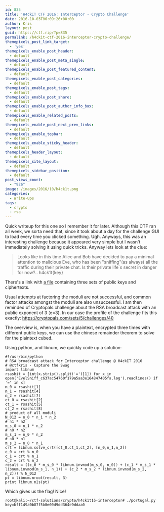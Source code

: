 ```yaml
---
id: 835
title: 'H4ckIT CTF 2016: Interceptor - Crypto Challenge'
date: 2016-10-03T06:09:26+00:00
author: Kris
layout: post
guid: https://ctf.rip/?p=835
permalink: /h4ckit-ctf-2016-interceptor-crypto-challenge/
themepixels_post_link_target:
  - 'yes'
themepixels_enable_post_header:
  - default
themepixels_enable_post_meta_single:
  - default
themepixels_enable_post_featured_content:
  - default
themepixels_enable_post_categories:
  - default
themepixels_enable_post_tags:
  - default
themepixels_enable_post_share:
  - default
themepixels_enable_post_author_info_box:
  - default
themepixels_enable_related_posts:
  - default
themepixels_enable_post_next_prev_links:
  - default
themepixels_enable_topbar:
  - default
themepixels_enable_sticky_header:
  - default
themepixels_header_layout:
  - default
themepixels_site_layout:
  - default
themepixels_sidebar_position:
  - default
post_views_count:
  - "926"
image: /images/2016/10/h4ck1t.png
categories:
  - Write-Ups
tags:
  - crypto
  - rsa
---
```

Quick writeup for this one so I remember it for later. Although this CTF ran all week, we sorta need that, since it took about a day for the challenge GUI to load every time you clicked something. Ugh. Anyways, this was an interesting challenge because it appeared very simple but I wasn't immediately solving it using quick tricks. Anyway lets look at the clue:

> Looks like in this time Alice and Bob have decided to pay a minimal attention to malicious Eve, who has been "sniffing"(as always) all the traffic during their private chat. Is their private life\`s secret in danger for now?.. h4ck1t{key}

There's a link with [a file](https://github.com/sourcekris/ctf-solutions/blob/master/crypto/h4ck1t16-interceptor/EvelSniff_c637ac54760f179a5aa3e164847405fa.log) containing three sets of public keys and ciphertexts.

Usual attempts at factoring the moduli are not successful, and common factor attacks amongst the moduli are also unsuccessful. I am then reminded of Cryptopals challenge about the RSA broadcast attack with an public exponent of 3 (e=3). In our case the profile of the challenge fits this exactly: <https://cryptopals.com/sets/5/challenges/40>

The overview is, when you have a plaintext, encrypted three times with different public keys, we can use the chinese remainder theorem to solve for the plaintext cubed.

Using python, and libnum, we quickly code up a solution: 
```
#!/usr/bin/python
# RSA broadcast attack for Interceptor challenge @ H4ckIT 2016
# @ctfkris - Capture the Swag
import libnum
rsashit = [int(x.strip().split('=')[1]) for x in open('EvelSniff_c637ac54760f179a5aa3e164847405fa.log').readlines() if '=' in x]
n_0 = rsashit[1]
n_1 = rsashit[4]
n_2 = rsashit[7]
ct_0 = rsashit[2]
ct_1 = rsashit[5]
ct_2 = rsashit[8]
# product of all moduli
N_012 = n_0 * n_1 * n_2
# n1 * n2
m_s_0 = n_1 * n_2
# n0 * n2
m_s_1 = n_0 * n_2
# n0 * n1
m_s_2 = n_0 * n_1
crt = libnum.solve_crt([ct_0,ct_1,ct_2], [n_0,n_1,n_2])
c_0 = crt % n_0
c_1 = crt % n_1
c_2 = crt % n_2
result = ((c_0 * m_s_0 * libnum.invmod(m_s_0, n_0)) + (c_1 * m_s_1 * libnum.invmod(m_s_1, n_1)) + (c_2 * m_s_2 * libnum.invmod(m_s_2, n_2))) % N_012 
pt = libnum.nroot(result, 3)
print libnum.n2s(pt)
```
 

Which gives us the flag! Nice! 
```
root@kali:~/ctf-solutions/crypto/h4ck1t16-interceptor# ./portugal.py 
key=bff149a0b87f5b0e00d9dd364e9ddaa0
```
